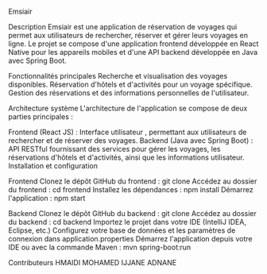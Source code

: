 Emsiair

Description
Emsiair est une application de réservation de voyages qui permet aux utilisateurs de rechercher, réserver et gérer leurs voyages en ligne. Le projet se compose d'une application frontend développée en React Native pour les appareils mobiles et d'une API backend développée en Java avec Spring Boot.

Fonctionnalités principales
Recherche et visualisation des voyages disponibles.
Réservation d'hôtels et d'activités pour un voyage spécifique.
Gestion des réservations et des informations personnelles de l'utilisateur.

Architecture système
L'architecture de l'application se compose de deux parties principales :

Frontend (React JS) : Interface utilisateur , permettant aux utilisateurs de rechercher et de réserver des voyages.
Backend (Java avec Spring Boot) : API RESTful fournissant des services pour gérer les voyages, les réservations d'hôtels et d'activités, ainsi que les informations utilisateur.
Installation et configuration

Frontend
Clonez le dépôt GitHub du frontend : git clone <url-du-repo-frontend>
Accédez au dossier du frontend : cd frontend
Installez les dépendances : npm install
Démarrez l'application : npm start

Backend
Clonez le dépôt GitHub du backend : git clone <url-du-repo-backend>
Accédez au dossier du backend : cd backend
Importez le projet dans votre IDE (IntelliJ IDEA, Eclipse, etc.)
Configurez votre base de données et les paramètres de connexion dans application.properties
Démarrez l'application depuis votre IDE ou avec la commande Maven : mvn spring-boot:run

Contributeurs
HMAIDI MOHAMED 
IJJANE ADNANE
